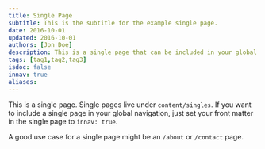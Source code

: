 ```yaml
---
title: Single Page
subtitle: This is the subtitle for the example single page.
date: 2016-10-01
updated: 2016-10-01
authors: [Jon Doe]
description: This is a single page that can be included in your global navigation. For example, this might work well as an About page.
tags: [tag1,tag2,tag3]
isdoc: false
innav: true
aliases:
---
```


This is a single page. Single pages live under `content/singles`. If you want to include a single page in your global navigation, just set your front matter in the single page to `innav: true`.

A good use case for a single page might be an `/about` or `/contact` page.